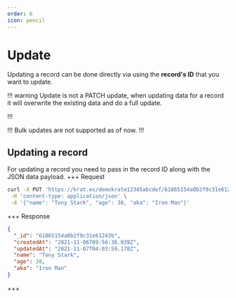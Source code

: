 ```yaml
---
order: 6
icon: pencil
---
```


# Update

Updating a record can be done directly via using the **record's ID** that you want to update.

!!! warning
Update is not a PATCH update, when updating data for a record it will overwrite the existing data and do a full update.

!!!

!!!
Bulk updates are not supported as of now.
!!!

## Updating a record

For updating a record you need to pass in the record ID along with the JSON data payload.
+++ Request

```bash
curl -X PUT 'https://krat.es/demokrate12345abcdef/61865154a0b2f9c31e61243b' \
 -H 'content-type: application/json' \
 -d '{"name": "Tony Stark", "age": 38, "aka": "Iron Man"}'
```

+++ Response

```json
{
  "_id": "61865154a0b2f9c31e61243b",
  "createdAt": "2021-11-06T09:56:36.039Z",
  "updatedAt": "2021-11-07T04:03:59.178Z",
  "name": "Tony Stark",
  "age": 38,
  "aka": "Iron Man"
}
```

+++
